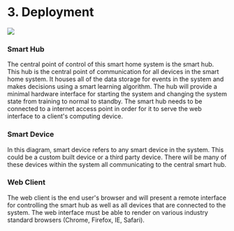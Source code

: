 # 3. Deployment

![](./SystemDeployment.png)

### Smart Hub

The central point of control of this smart home system is the smart hub. This hub is the central
point of communication for all devices in the smart home system. It houses all of the data
storage for events in the system and makes decisions using a smart learning algorithm. The hub
will provide a minimal hardware interface for starting the system and changing the system state
from training to normal to standby. The smart hub needs to be connected to a internet access
point in order for it to serve the web interface to a client's computing device.

### Smart Device

In this diagram, smart device refers to any smart device in the system. This could be a custom
built device or a third party device. There will be many of these devices within the system all
communicating to the central smart hub.

### Web Client

The web client is the end user's browser and will present a remote interface for controlling the
smart hub as well as all devices that are connected to the system. The web interface must be able
to render on various industry standard browsers (Chrome, Firefox, IE, Safari).


